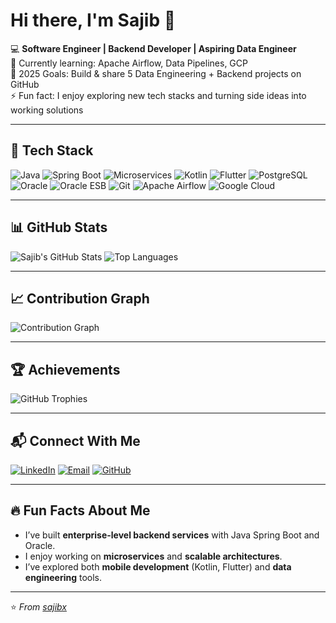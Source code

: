 # Hi there, I'm Sajib 👋

💻 **Software Engineer | Backend Developer | Aspiring Data Engineer**  
🌱 Currently learning: Apache Airflow, Data Pipelines, GCP  
🎯 2025 Goals: Build & share 5 Data Engineering + Backend projects on GitHub  
⚡ Fun fact: I enjoy exploring new tech stacks and turning side ideas into working solutions  

---

## 🚀 Tech Stack
![Java](https://img.shields.io/badge/Java-007396?style=for-the-badge&logo=java&logoColor=white)
![Spring Boot](https://img.shields.io/badge/Spring%20Boot-6DB33F?style=for-the-badge&logo=spring-boot&logoColor=white)
![Microservices](https://img.shields.io/badge/Microservices-FF6F00?style=for-the-badge&logo=microgenetics&logoColor=white)
![Kotlin](https://img.shields.io/badge/Kotlin-0095D5?style=for-the-badge&logo=kotlin&logoColor=white)
![Flutter](https://img.shields.io/badge/Flutter-02569B?style=for-the-badge&logo=flutter&logoColor=white)
![PostgreSQL](https://img.shields.io/badge/PostgreSQL-336791?style=for-the-badge&logo=postgresql&logoColor=white)
![Oracle](https://img.shields.io/badge/Oracle-F80000?style=for-the-badge&logo=oracle&logoColor=white)
![Oracle ESB](https://img.shields.io/badge/Oracle%20ESB-FF0000?style=for-the-badge&logo=oracle&logoColor=white)
![Git](https://img.shields.io/badge/Git-F05032?style=for-the-badge&logo=git&logoColor=white)
![Apache Airflow](https://img.shields.io/badge/Apache%20Airflow-017CEE?style=for-the-badge&logo=apache-airflow&logoColor=white)
![Google Cloud](https://img.shields.io/badge/Google_Cloud-4285F4?style=for-the-badge&logo=google-cloud&logoColor=white)

---

## 📊 GitHub Stats
![Sajib's GitHub Stats](https://github-readme-stats.vercel.app/api?username=sajibx&show_icons=true&theme=tokyonight&hide_border=true)
![Top Languages](https://github-readme-stats.vercel.app/api/top-langs/?username=sajibx&layout=compact&theme=tokyonight&hide_border=true)

---

## 📈 Contribution Graph
![Contribution Graph](https://github-readme-activity-graph.vercel.app/graph?username=sajibx&theme=tokyo-night&hide_border=true)

---

## 🏆 Achievements
![GitHub Trophies](https://github-profile-trophy.vercel.app/?username=sajibx&theme=tokyonight&no-frame=true&row=1&column=6)

---

## 📬 Connect With Me
[![LinkedIn](https://img.shields.io/badge/LinkedIn-blue?style=for-the-badge&logo=linkedin&logoColor=white)](https://www.linkedin.com/in/rahmaasm/)
[![Email](https://img.shields.io/badge/Email-D14836?style=for-the-badge&logo=gmail&logoColor=white)](mailto:ashiqur.sajib@gmail.com)
[![GitHub](https://img.shields.io/badge/GitHub-100000?style=for-the-badge&logo=github&logoColor=white)](https://github.com/sajibx)

---

## 🔥 Fun Facts About Me
- I’ve built **enterprise-level backend services** with Java Spring Boot and Oracle.
- I enjoy working on **microservices** and **scalable architectures**.
- I’ve explored both **mobile development** (Kotlin, Flutter) and **data engineering** tools.

---

⭐️ *From [sajibx](https://github.com/sajibx)*
